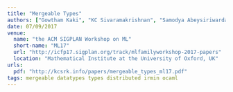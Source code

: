 ```yaml
---
title: "Mergeable Types"
authors: ["Gowtham Kaki", "KC Sivaramakrishnan", "Samodya Abeysiriwardane", "Suresh Jagannathan"]
date: 07/09/2017
venue:
  name: "the ACM SIGPLAN Workshop on ML"
  short-name: "ML17"
  url: "http://icfp17.sigplan.org/track/mlfamilyworkshop-2017-papers"
  location: "Mathematical Institute at the University of Oxford, UK"
urls:
  pdf: "http://kcsrk.info/papers/mergeable_types_ml17.pdf"
tags: mergeable datatypes types distributed irmin ocaml
---
```

